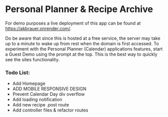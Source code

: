 # Personal Planner & Recipe Archive
For demo purposes a live deployment of this app can be found at https://akbrauer.onrender.com/.

Do be aware that since this is hosted at a free service, the server may take up to a minute to wake up from rest when the domain is first accessed. To experiment with the Personal Planner (Calendar) applications features, start a Guest Demo using the prompt at the top. This is the best way to quickly see the sites functionality.

<h3>Todo List:</h3>
<ul>
  <li>Add Homepage</li>
  <li>ADD MOBILE RESPONSIVE DESIGN</li>
  <li>Prevent Calendar Day div overflow</li>
  <li>Add loading notification</li>
  <li>Add new recipe .post route</li>
  <li>Add controller files & refactor routes</li>
</ul>
